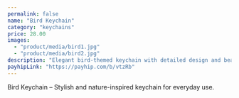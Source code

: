 ```yaml
---
permalink: false
name: "Bird Keychain"
category: "keychains"
price: 28.00
images:
  - "product/media/bird1.jpg"
  - "product/media/bird2.jpg"
description: "Elegant bird-themed keychain with detailed design and beautiful side views."
payhipLink: "https://payhip.com/b/vtzRb"
---
```


Bird Keychain – Stylish and nature-inspired keychain for everyday use.
